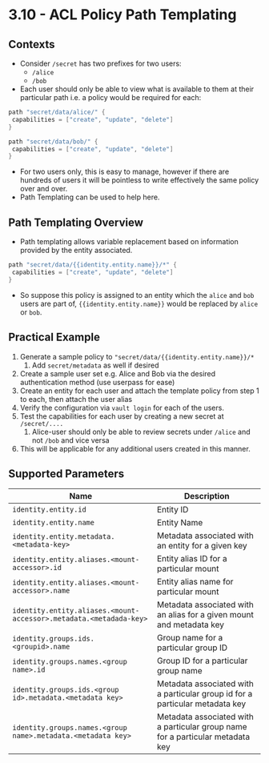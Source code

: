 # 3.10 - ACL Policy Path Templating

## Contexts

- Consider `/secret` has two prefixes for two users:
  - `/alice`
  - `/bob`
- Each user should only be able to view what is available to them at their particular path i.e. a policy would be required for each:

```go
path "secret/data/alice/" {
 capabilities = ["create", "update", "delete"]
}

path "secret/data/bob/" {
 capabilities = ["create", "update", "delete"]
}
```

- For two users only, this is easy to manage, however if there are hundreds of users it will be pointless to write effectively the same policy over and over.
- Path Templating can be used to help here.

## Path Templating Overview

- Path templating allows variable replacement based on information provided by the entity associated.

```go
path "secret/data/{{identity.entity.name}}/*" {
 capabilities = ["create", "update", "delete"]
}
```

- So suppose this policy is assigned to an entity which the `alice` and `bob` users are part of, `{{identity.entity.name}}` would be replaced by `alice` or `bob`.

## Practical Example

1. Generate a sample policy to `"secret/data/{{identity.entity.name}}/*`
    1. Add `secret/metadata` as well if desired
2. Create a sample user set e.g. Alice and Bob via the desired authentication method (use userpass for ease)
3. Create an entity for each user and attach the template policy from step 1 to each, then attach the user alias
4. Verify the configuration via `vault login` for each of the users.
5. Test the capabilities for each user by creating a new secret at `/secret/....`
    1. Alice-user should only be able to review secrets under `/alice` and not `/bob` and vice versa
6. This will be applicable for any additional users created in this manner.

## Supported Parameters

| Name | Description |
| --- | --- |
| `identity.entity.id` | Entity ID |
| `identity.entity.name` | Entity Name |
| `identity.entity.metadata.<metadata-key>` | Metadata associated with an entity for a given key |
| `identity.entity.aliases.<mount-accessor>.id` | Entity alias ID for a particular mount |
| `identity.entity.aliases.<mount-accessor>.name` | Entity alias name for particular mount |
| `identity.entity.aliases.<mount-accessor>.metadata.<metadada-key>` | Metadata associated with an alias for a given mount and metadata key |
| `identity.groups.ids.<groupid>.name` | Group name for a particular group ID |
| `identity.groups.names.<group name>.id` | Group ID for a particular group name |
| `identity.groups.ids.<group id>.metadata.<metadata key>` | Metadata associated with a particular group id for a particular metadata key |
| `identity.groups.names.<group name>.metadata.<metadata key>` | Metadata associated with a particular group name for a particular metadata key |
